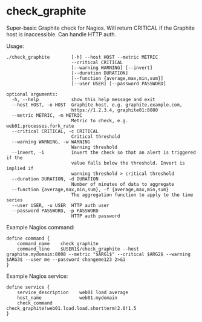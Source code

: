 check_graphite
==============

Super-basic Graphite check for Nagios. Will return CRITICAL if the Graphite
host is inaccessible. Can handle HTTP auth.

Usage:

    ./check_graphite        [-h] --host HOST --metric METRIC
                            --critical CRITICAL
                            [--warning WARNING] [--invert]
                            [--duration DURATION]
                            [--function {average,max,min,sum}]
                            [--user USER] [--password PASSWORD]

    optional arguments:
      -h, --help            show this help message and exit
      --host HOST, -o HOST  Graphite host, e.g. graphite.example.com,
                            https://1.2.3.4, graphite01:8080
      --metric METRIC, -m METRIC
                            Metric to check, e.g. web01.processes.fork_rate
      --critical CRITICAL, -c CRITICAL
                            Critical threshold
      --warning WARNING, -w WARNING
                            Warning threshold
      --invert, -i          Invert the check so that an alert is triggered if the
                            value falls below the threshold. Invert is implied if
                            warning threshold > critical threshold
      --duration DURATION, -d DURATION
                            Number of minutes of data to aggregate
      --function {average,max,min,sum}, -f {average,max,min,sum}
                            The aggregation function to apply to the time series
      --user USER, -u USER  HTTP auth user
      --password PASSWORD, -p PASSWORD
                            HTTP auth password


Example Nagios command:

    define command {
        command_name    check_graphite
        command_line    $USER1$/check_graphite --host graphite.mydomain:8008 --metric "$ARG1$" --critical $ARG2$ --warning $ARG3$ --user me --password changeme123 2>&1
    }

Example Nagios service:

    define service {
        service_description    web01 load average
        host_name              web01.mydomain
        check_command          check_graphite!web01.load.load.shortterm!2.0!1.5
    }

